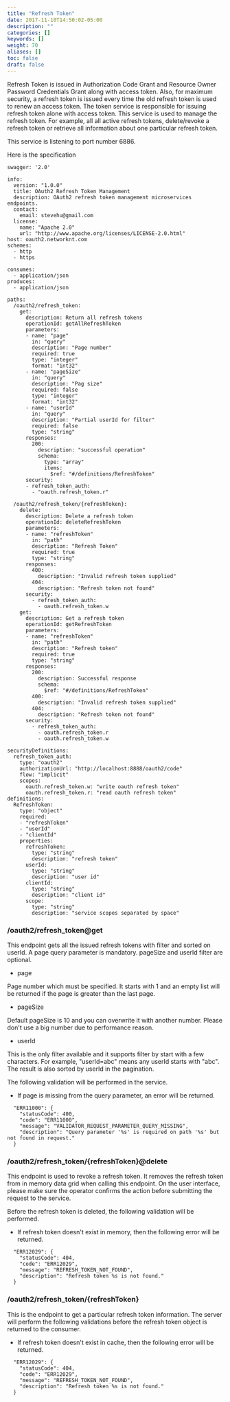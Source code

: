 ```yaml
---
title: "Refresh Token"
date: 2017-11-10T14:50:02-05:00
description: ""
categories: []
keywords: []
weight: 70
aliases: []
toc: false
draft: false
---
```


Refresh Token is issued in Authorization Code Grant and Resource Owner Password Credentials 
Grant along with access token. Also, for maximum security, a refresh token is issued every
time the old refresh token is used to renew an access token. The token service is responsible
for issuing refresh token alone with access token. This service is used to manage the refresh
token. For example, all all active refresh tokens, delete/revoke a refresh token or retrieve
all information about one particular refresh token.   


This service is listening to port number 6886.

Here is the specification


```
swagger: '2.0'

info:
  version: "1.0.0"
  title: OAuth2 Refresh Token Management
  description: OAuth2 refresh token management microservices endpoints. 
  contact:
    email: stevehu@gmail.com
  license:
    name: "Apache 2.0"
    url: "http://www.apache.org/licenses/LICENSE-2.0.html"
host: oauth2.networknt.com
schemes:
  - http
  - https

consumes:
  - application/json
produces:
  - application/json

paths:
  /oauth2/refresh_token:
    get:
      description: Return all refresh tokens
      operationId: getAllRefreshToken
      parameters:
      - name: "page"
        in: "query"
        description: "Page number"
        required: true
        type: "integer"
        format: "int32"
      - name: "pageSize"
        in: "query"
        description: "Pag size"
        required: false
        type: "integer"
        format: "int32"
      - name: "userId"
        in: "query"
        description: "Partial userId for filter"
        required: false
        type: "string"
      responses:
        200:
          description: "successful operation"
          schema:
            type: "array"
            items:
              $ref: "#/definitions/RefreshToken"
      security:
      - refresh_token_auth:
        - "oauth.refresh_token.r"
          
  /oauth2/refresh_token/{refreshToken}:
    delete:
      description: Delete a refresh token
      operationId: deleteRefreshToken
      parameters:
      - name: "refreshToken"
        in: "path"
        description: "Refresh Token"
        required: true
        type: "string"
      responses:
        400:
          description: "Invalid refresh token supplied"
        404:
          description: "Refresh token not found"
      security:
        - refresh_token_auth:
          - oauth.refresh_token.w
    get:
      description: Get a refresh token
      operationId: getRefreshToken
      parameters:
      - name: "refreshToken"
        in: "path"
        description: "Refresh token"
        required: true
        type: "string"
      responses:
        200: 
          description: Successful response
          schema:
            $ref: "#/definitions/RefreshToken"          
        400:
          description: "Invalid refresh token supplied"
        404:
          description: "Refresh token not found"
      security:
        - refresh_token_auth:
          - oauth.refresh_token.r
          - oauth.refresh_token.w

securityDefinitions:
  refresh_token_auth:
    type: "oauth2"
    authorizationUrl: "http://localhost:8888/oauth2/code"
    flow: "implicit"
    scopes:
      oauth.refresh_token.w: "write oauth refresh token"
      oauth.refresh_token.r: "read oauth refresh token"
definitions:
  RefreshToken:
    type: "object"
    required:
    - "refreshToken"
    - "userId"
    - "clientId"
    properties:
      refreshToken:
        type: "string"
        description: "refresh token"
      userId:
        type: "string"
        description: "user id"
      clientId:
        type: "string"
        description: "client id"
      scope:
        type: "string"
        description: "service scopes separated by space"

```


### /oauth2/refresh_token@get

This endpoint gets all the issued refresh tokens with filter and sorted on 
userId. A page query parameter is mandatory. pageSize and userId filter
are optional.

* page 

Page number which must be specified. It starts with 1 and an empty list will
be returned if the page is greater than the last page.

* pageSize

Default pageSize is 10 and you can overwrite it with another number. Please don't
use a big number due to performance reason. 

* userId

This is the only filter available and it supports filter by start with a few characters.
For example, "userId=abc" means any userId starts with "abc". The result is also
sorted by userId in the pagination. 


The following validation will be performed in the service.

* If page is missing from the query parameter, an error will be returned.

```
  "ERR11000": {
    "statusCode": 400,
    "code": "ERR11000",
    "message": "VALIDATOR_REQUEST_PARAMETER_QUERY_MISSING",
    "description": "Query parameter '%s' is required on path '%s' but not found in request."
  }
```


### /oauth2/refresh_token/{refreshToken}@delete

This endpoint is used to revoke a refresh token. It removes the refresh token from
in memory data grid when calling this endpoint. On the user interface, please make 
sure the operator confirms the action before submitting the request to the service.

Before the refresh token is deleted, the following validation will be performed. 

* If refresh token doesn't exist in memory, then the following error will be 
returned.

```
  "ERR12029": {
    "statusCode": 404,
    "code": "ERR12029",
    "message": "REFRESH_TOKEN_NOT_FOUND",
    "description": "Refresh token %s is not found."
  }
```


### /oauth2/refresh_token/{refreshToken}

This is the endpoint to get a particular refresh token information. The server 
will perform the following validations before the refresh token object is returned 
to the consumer.

* If refresh token doesn't exist in cache, then the following error will be returned.

```
  "ERR12029": {
    "statusCode": 404,
    "code": "ERR12029",
    "message": "REFRESH_TOKEN_NOT_FOUND",
    "description": "Refresh token %s is not found."
  }
```


